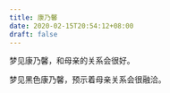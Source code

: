 ```yaml
---
title: 康乃馨
date: 2020-02-15T20:54:12+08:00
draft: false
---
```


梦见康乃馨，和母亲的关系会很好。<br>


梦见黑色康乃馨，预示着母亲关系会很融洽。<br>
